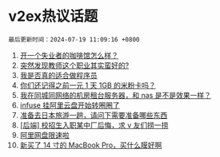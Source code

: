 # v2ex热议话题

`最后更新时间：2024-07-19 11:09:16 +0800`

1. [开一个失业者的咖啡馆怎么样？](https://www.v2ex.com/t/1058426)
1. [突然发现教师这个职业其实蛮好的?](https://www.v2ex.com/t/1058231)
1. [我是否真的适合做程序员](https://www.v2ex.com/t/1058250)
1. [你们还记得之前一元 1 天 1GB 的米粉卡吗？](https://www.v2ex.com/t/1058283)
1. [我在同城同网络的机房租台服务器，和 nas 是不是效果一样？](https://www.v2ex.com/t/1058233)
1. [infuse 挂阿里云盘开始转圈圈了](https://www.v2ex.com/t/1058290)
1. [准备去日本旅游一趟，请问下需要准备哪些东西](https://www.v2ex.com/t/1058248)
1. [[后端] 校招生入职某中厂后悔，求 v 友们捞一捞](https://www.v2ex.com/t/1058425)
1. [阿里网盘限速啦](https://www.v2ex.com/t/1058275)
1. [新买了 14 寸的 MacBook Pro，买什么膜好啊](https://www.v2ex.com/t/1058457)

